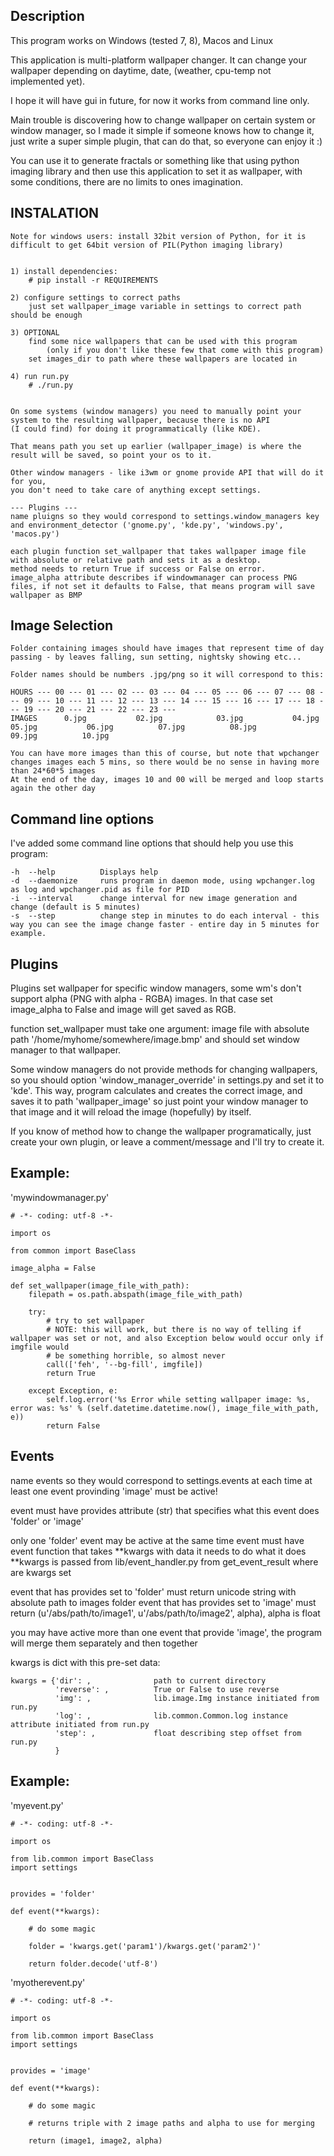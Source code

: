Description
-------------------------------

This program works on Windows (tested 7, 8), Macos and Linux

This application is multi-platform wallpaper changer. It can change your wallpaper depending on daytime, date, (weather, cpu-temp not implemented yet).

I hope it will have gui in future, for now it works from command line only.

Main trouble is discovering how to change wallpaper on certain system or window manager, so I made it simple if someone knows how to change it,
just write a super simple plugin, that can do that, so everyone can enjoy it :)

You can use it to generate fractals or something like that using python imaging library and then use this application to set it as wallpaper, with
some conditions, there are no limits to ones imagination.


INSTALATION
--------------------------------
    Note for windows users: install 32bit version of Python, for it is difficult to get 64bit version of PIL(Python imaging library)
    
    
    1) install dependencies:
        # pip install -r REQUIREMENTS

    2) configure settings to correct paths 
        just set wallpaper_image variable in settings to correct path should be enough

    3) OPTIONAL
        find some nice wallpapers that can be used with this program 
            (only if you don't like these few that come with this program)
        set images_dir to path where these wallpapers are located in

    4) run run.py
        # ./run.py


    On some systems (window managers) you need to manually point your system to the resulting wallpaper, because there is no API 
    (I could find) for doing it programmatically (like KDE).

    That means path you set up earlier (wallpaper_image) is where the result will be saved, so point your os to it.

    Other window managers - like i3wm or gnome provide API that will do it for you, 
    you don't need to take care of anything except settings.

    --- Plugins ---
    name pluigns so they would correspond to settings.window_managers key and environment_detector ('gnome.py', 'kde.py', 'windows.py', 'macos.py')

    each plugin function set_wallpaper that takes wallpaper image file with absolute or relative path and sets it as a desktop.
    method needs to return True if success or False on error.
    image_alpha attribute describes if windowmanager can process PNG files, if not set it defaults to False, that means program will save wallpaper as BMP


Image Selection
-------------------------------------
    Folder containing images should have images that represent time of day passing - by leaves falling, sun setting, nightsky showing etc...

    Folder names should be numbers .jpg/png so it will correspond to this:

    HOURS --- 00 --- 01 --- 02 --- 03 --- 04 --- 05 --- 06 --- 07 --- 08 --- 09 --- 10 --- 11 --- 12 --- 13 --- 14 --- 15 --- 16 --- 17 --- 18 --- 19 --- 20 --- 21 --- 22 --- 23 ---
    IMAGES      0.jpg           02.jpg            03.jpg           04.jpg          05.jpg           06.jpg          07.jpg          08.jpg            09.jpg          10.jpg

    You can have more images than this of course, but note that wpchanger changes images each 5 mins, so there would be no sense in having more than 24*60*5 images
    At the end of the day, images 10 and 00 will be merged and loop starts again the other day


Command line options
-----------------------------------
I've added some command line options that should help you use this program:

    -h  --help          Displays help
    -d  --daemonize     runs program in daemon mode, using wpchanger.log as log and wpchanger.pid as file for PID
    -i  --interval      change interval for new image generation and change (default is 5 minutes)
    -s  --step          change step in minutes to do each interval - this way you can see the image change faster - entire day in 5 minutes for example.


Plugins
------------------------------------
Plugins set wallpaper for specific window managers, some wm's don't support alpha (PNG with alpha - RGBA) images. In that case set image_alpha to False and image will get saved as RGB.

function set_wallpaper must take one argument: image file with absolute path '/home/myhome/somewhere/image.bmp' and should set window manager to that wallpaper.

Some window managers do not provide methods for changing wallpapers, so you should option 'window_manager_override' in settings.py and set it to 'kde'.
This way, program calculates and creates the correct image, and saves it to path 'wallpaper_image' so just point your window manager to that image and it will reload the image (hopefully) by itself.

If you know of method how to change the wallpaper programatically, just create your own plugin, or leave a comment/message and I'll try to create it.


Example:
-------------------------------------
'mywindowmanager.py'

    # -*- coding: utf-8 -*-

    import os

    from common import BaseClass

    image_alpha = False

    def set_wallpaper(image_file_with_path):
        filepath = os.path.abspath(image_file_with_path)
        
        try:
            # try to set wallpaper
            # NOTE: this will work, but there is no way of telling if wallpaper was set or not, and also Exception below would occur only if imgfile would
            # be something horrible, so almost never
            call(['feh', '--bg-fill', imgfile])
            return True
        
        except Exception, e:
            self.log.error('%s Error while setting wallpaper image: %s, error was: %s' % (self.datetime.datetime.now(), image_file_with_path, e))
            return False


Events
------------------------------------------
name events so they would correspond to settings.events
at each time at least one event provinding 'image' must be active!

event must have provides attribute (str) that specifies what this event does 'folder' or 'image'

only one 'folder' event may be active at the same time
event must have event function that takes **kwargs with data it needs to do what it does
**kwargs is passed from lib/event_handler.py from get_event_result where are kwargs set

event that has provides set to 'folder' must return unicode string with absolute path to images folder
event that has provides set to 'image' must return (u'/abs/path/to/image1', u'/abs/path/to/image2', alpha), alpha is float

you may have active more than one event that provide 'image', the program will merge them separately and then together

kwargs is dict with this pre-set data:
    
    kwargs = {'dir': ,              path to current directory
              'reverse': ,          True or False to use reverse
              'img': ,              lib.image.Img instance initiated from run.py
              'log': ,              lib.common.Common.log instance attribute initiated from run.py
              'step': ,             float describing step offset from run.py
              }


Example:
-----------------------------------------
'myevent.py'

    # -*- coding: utf-8 -*-

    import os

    from lib.common import BaseClass
    import settings

        
    provides = 'folder'
            
    def event(**kwargs):
        
        # do some magic
        
        folder = 'kwargs.get('param1')/kwargs.get('param2')'

        return folder.decode('utf-8')


'myotherevent.py'

    # -*- coding: utf-8 -*-

    import os

    from lib.common import BaseClass
    import settings

        
    provides = 'image'
            
    def event(**kwargs):
        
        # do some magic
        
        # returns triple with 2 image paths and alpha to use for merging

        return (image1, image2, alpha)

